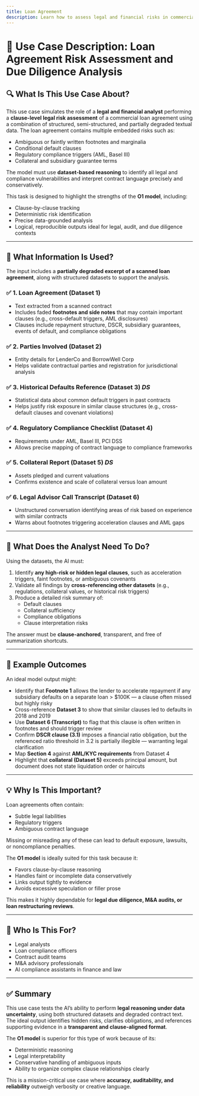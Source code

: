 ```yaml
---
title: Loan Agreement
description: Learn how to assess legal and financial risks in commercial loan agreements
---
```


# 📘 Use Case Description: Loan Agreement Risk Assessment and Due Diligence Analysis

## 🔍 What Is This Use Case About?

This use case simulates the role of a **legal and financial analyst** performing a **clause-level legal risk assessment** of a commercial loan agreement using a combination of structured, semi-structured, and partially degraded textual data. The loan agreement contains multiple embedded risks such as:

- Ambiguous or faintly written footnotes and marginalia
- Conditional default clauses
- Regulatory compliance triggers (AML, Basel III)
- Collateral and subsidiary guarantee terms

The model must use **dataset-based reasoning** to identify all legal and compliance vulnerabilities and interpret contract language precisely and conservatively.

This task is designed to highlight the strengths of the **O1 model**, including:
- Clause-by-clause tracking
- Deterministic risk identification
- Precise data-grounded analysis
- Logical, reproducible outputs ideal for legal, audit, and due diligence contexts

---

## 🧩 What Information Is Used?

The input includes a **partially degraded excerpt of a scanned loan agreement**, along with structured datasets to support the analysis.

### ✅ 1. Loan Agreement (Dataset 1)
- Text extracted from a scanned contract
- Includes faded **footnotes and side notes** that may contain important clauses (e.g., cross-default triggers, AML disclosures)
- Clauses include repayment structure, DSCR, subsidiary guarantees, events of default, and compliance obligations

### ✅ 2. Parties Involved (Dataset 2)
- Entity details for LenderCo and BorrowWell Corp
- Helps validate contractual parties and registration for jurisdictional analysis

### ✅ 3. Historical Defaults Reference (Dataset 3) *DS*
- Statistical data about common default triggers in past contracts
- Helps justify risk exposure in similar clause structures (e.g., cross-default clauses and covenant violations)

### ✅ 4. Regulatory Compliance Checklist (Dataset 4)
- Requirements under AML, Basel III, PCI DSS
- Allows precise mapping of contract language to compliance frameworks

### ✅ 5. Collateral Report (Dataset 5) *DS*
- Assets pledged and current valuations
- Confirms existence and scale of collateral versus loan amount

### ✅ 6. Legal Advisor Call Transcript (Dataset 6)
- Unstructured conversation identifying areas of risk based on experience with similar contracts
- Warns about footnotes triggering acceleration clauses and AML gaps

---

## 🧠 What Does the Analyst Need To Do?

Using the datasets, the AI must:
1. Identify **any high-risk or hidden legal clauses**, such as acceleration triggers, faint footnotes, or ambiguous covenants
2. Validate all findings by **cross-referencing other datasets** (e.g., regulations, collateral values, or historical risk triggers)
3. Produce a detailed risk summary of:
   - Default clauses
   - Collateral sufficiency
   - Compliance obligations
   - Clause interpretation risks

The answer must be **clause-anchored**, transparent, and free of summarization shortcuts.

---

## 🎯 Example Outcomes

An ideal model output might:

- Identify that **Footnote 1** allows the lender to accelerate repayment if any subsidiary defaults on a separate loan > $100K — a clause often missed but highly risky
- Cross-reference **Dataset 3** to show that similar clauses led to defaults in 2018 and 2019
- Use **Dataset 6 (Transcript)** to flag that this clause is often written in footnotes and should trigger review
- Confirm **DSCR clause (3.1)** imposes a financial ratio obligation, but the referenced ratio threshold in 3.2 is partially illegible — warranting legal clarification
- Map **Section 4** against **AML/KYC requirements** from Dataset 4
- Highlight that **collateral (Dataset 5)** exceeds principal amount, but document does not state liquidation order or haircuts

---

## 💡 Why Is This Important?

Loan agreements often contain:
- Subtle legal liabilities
- Regulatory triggers
- Ambiguous contract language

Missing or misreading any of these can lead to default exposure, lawsuits, or noncompliance penalties.

The **O1 model** is ideally suited for this task because it:
- Favors clause-by-clause reasoning
- Handles faint or incomplete data conservatively
- Links output tightly to evidence
- Avoids excessive speculation or filler prose

This makes it highly dependable for **legal due diligence, M&A audits, or loan restructuring reviews**.

---

## 👤 Who Is This For?

- Legal analysts
- Loan compliance officers
- Contract audit teams
- M&A advisory professionals
- AI compliance assistants in finance and law

---

## ✅ Summary

This use case tests the AI’s ability to perform **legal reasoning under data uncertainty**, using both structured datasets and degraded contract text. The ideal output identifies hidden risks, clarifies obligations, and references supporting evidence in a **transparent and clause-aligned format**.

The **O1 model** is superior for this type of work because of its:
- Deterministic reasoning
- Legal interpretability
- Conservative handling of ambiguous inputs
- Ability to organize complex clause relationships clearly

This is a mission-critical use case where **accuracy, auditability, and reliability** outweigh verbosity or creative language.

